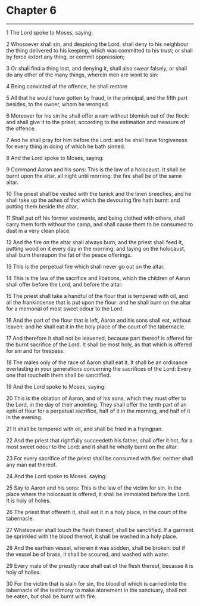 # Chapter 6

***

1 The Lord spoke to Moses, saying:

2 Whosoever shall sin, and despising the Lord, shall deny to his neighbour the thing delivered to his keeping, which was committed to his trust; or shall by force extort any thing, or commit oppression;

3 Or shall find a thing lost, and denying it, shall also swear falsely, or shall do any other of the many things, wherein men are wont to sin:

4 Being convicted of the offence, he shall restore

5 All that he would have gotten by fraud, in the principal, and the fifth part besides, to the owner, whom he wronged.

6 Moreover for his sin he shall offer a ram without blemish out of the flock: and shall give it to the priest, according to the estimation and measure of the offence.

7 And he shall pray for him before the Lord: and he shall have forgiveness for every thing in doing of which he bath sinned.

8 And the Lord spoke to Moses, saying:

9 Command Aaron and his sons: This is the law of a holocaust. It shall be burnt upon the altar, all night until morning: the fire shall be of the same altar.

10 The priest shall be vested with the tunick and the linen breeches; and he shall take up the ashes of that which the devouring fire hath burnt: and putting them beside the altar,

11 Shall put off his former vestments, and being clothed with others, shall carry them forth without the camp, and shall cause them to be consumed to dust in a very clean place.

12 And the fire on the altar shall always burn, and the priest shall feed it, putting wood on it every day in the morning: and laying on the holocaust, shall burn thereupon the fat of the peace offerings.

13 This is the perpetual fire which shall never go out on the altar.

14 This is the law of the sacrifice and libations, which the children of Aaron shall offer before the Lord, and before the altar.

15 The priest shall take a handful of the flour that is tempered with oil, and all the frankincense that is put upon the flour: and he shall burn on the altar for a memorial of most sweet odour to the Lord.

16 And the part of the flour that is left, Aaron and his sons shall eat, without leaven: and he shall eat it in the holy place of the court of the tabernacle.

17 And therefore it shall not be leavened, because part thereof is offered for the burnt sacrifice of the Lord. It shall be most holy, as that which is offered for sin and for trespass.

18 The males only of the race of Aaron shall eat it. It shall be an ordinance everlasting in your generations concerning the sacrifices of the Lord: Every one that toucheth them shall be sanctified.

19 And the Lord spoke to Moses, saying:

20 This is the oblation of Aaron, and of his sons, which they must offer to the Lord, in the day of their anointing. They shall offer the tenth part of an ephi of flour for a perpetual sacrifice, half of it in the morning, and half of it in the evening.

21 It shall be tempered with oil, and shall be fried in a fryingpan.

22 And the priest that rightfully succeedeth his father, shall offer it hot, for a most sweet odour to the Lord: and it shall he wholly burnt on the altar.

23 For every sacrifice of the priest shall be consumed with fire: neither shall any man eat thereof.

24 And the Lord spoke to Moses. saying:

25 Say to Aaron and his sons: This is the law of the victim for sin. In the place where the holocaust is offered, it shall be immolated before the Lord. It is holy of holies.

26 The priest that offereth it, shall eat it in a holy place, in the court of the tabernacle.

27 Whatsoever shall touch the flesh thereof, shall be sanctified. If a garment be sprinkled with the blood thereof, it shall be washed in a holy place.

28 And the earthen vessel, wherein it was sodden, shall be broken: but if the vessel be of brass, it shall be scoured, and washed with water.

29 Every male of the priestly race shall eat of the flesh thereof, because it is holy of holies.

30 For the victim that is slain for sin, the blood of which is carried into the tabernacle of the testimony to make atonement in the sanctuary, shall not be eaten, but shall be burnt with fire.

